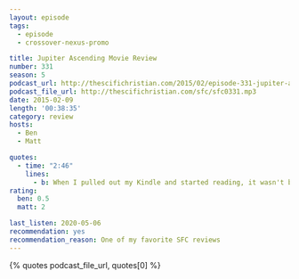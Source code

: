 ```yaml
---
layout: episode
tags:
  - episode
  - crossover-nexus-promo

title: Jupiter Ascending Movie Review
number: 331
season: 5
podcast_url: http://thescifichristian.com/2015/02/episode-331-jupiter-ascending-movie-review/
podcast_file_url: http://thescifichristian.com/sfc/sfc0331.mp3
date: 2015-02-09
length: '00:38:35'
category: review
hosts:
  - Ben
  - Matt

quotes:
  - time: "2:46"
    lines:
      - b: When I pulled out my Kindle and started reading, it wasn't because I was bored. Cuz you're right. It's just I couldn't take it anymore. It was assaulting me. This movie isn't--it's not just stupid, it's aggresively stupid.
rating:
  ben: 0.5
  matt: 2

last_listen: 2020-05-06
recommendation: yes
recommendation_reason: One of my favorite SFC reviews
---
```

{% quotes podcast_file_url, quotes[0] %}